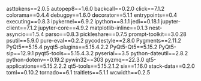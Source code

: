 asttokens==2.0.5
autopep8==1.6.0
backcall==0.2.0
click==7.1.2
colorama==0.4.4
debugpy==1.6.0
decorator==5.1.1
entrypoints==0.4
executing==0.8.3
ipykernel==6.9.2
ipython==8.1.1
jedi==0.18.1
jupyter-client==7.1.2
jupyter-core==4.9.2
matplotlib-inline==0.1.3
nest-asyncio==1.5.4
parso==0.8.3
pickleshare==0.7.5
prompt-toolkit==3.0.28
psutil==5.9.0
pure-eval==0.2.2
pycodestyle==2.8.0
Pygments==2.11.2
PyQt5==5.15.4
pyqt5-plugins==5.15.4.2.2
PyQt5-Qt5==5.15.2
PyQt5-sip==12.9.1
pyqt5-tools==5.15.4.3.2
pyserial==3.5
python-dateutil==2.8.2
python-dotenv==0.19.2
pywin32==303
pyzmq==22.3.0
qt5-applications==5.15.2.2.2
qt5-tools==5.15.2.1.2
six==1.16.0
stack-data==0.2.0
toml==0.10.2
tornado==6.1
traitlets==5.1.1
wcwidth==0.2.5
